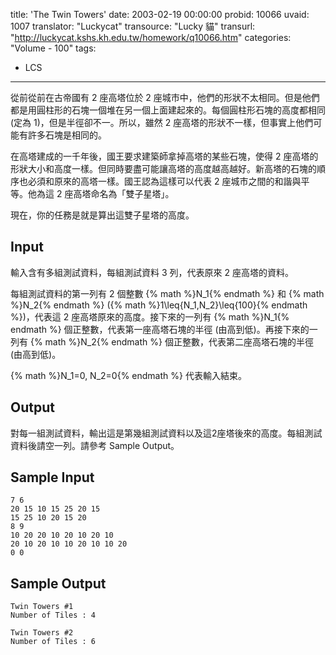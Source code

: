 title: 'The Twin Towers'
date: 2003-02-19 00:00:00
probid: 10066
uvaid: 1007
translator: "Luckycat"
transource: "Lucky 貓"
transurl: "http://luckycat.kshs.kh.edu.tw/homework/q10066.htm"
categories: "Volume - 100"
tags:
- LCS
---

從前從前在古帝國有 2 座高塔位於 2 座城市中，他們的形狀不太相同。但是他們都是用圓柱形的石塊一個堆在另一個上面建起來的。每個圓柱形石塊的高度都相同 (定為 1)，但是半徑卻不一。所以，雖然 2 座高塔的形狀不一樣，但事實上他們可能有許多石塊是相同的。

在高塔建成的一千年後，國王要求建築師拿掉高塔的某些石塊，使得 2 座高塔的形狀大小和高度一樣。但同時要盡可能讓高塔的高度越高越好。新高塔的石塊的順序也必須和原來的高塔一樣。國王認為這樣可以代表 2 座城市之間的和諧與平等。他為這 2 座高塔命名為「雙子星塔」。

現在，你的任務是就是算出這雙子星塔的高度。

## Input ##

輸入含有多組測試資料，每組測試資料 3 列，代表原來 2 座高塔的資料。

每組測試資料的第一列有 2 個整數 {% math %}N_1{% endmath %} 和 {% math %}N_2{% endmath %} ({% math %}1\leq{N_1,N_2}\leq{100}{% endmath %})，代表這 2 座高塔原來的高度。接下來的一列有 {% math %}N_1{% endmath %} 個正整數，代表第一座高塔石塊的半徑 (由高到低)。再接下來的一列有 {% math %}N_2{% endmath %} 個正整數，代表第二座高塔石塊的半徑 (由高到低)。

{% math %}N_1=0, N_2=0{% endmath %} 代表輸入結束。

## Output ##

對每一組測試資料，輸出這是第幾組測試資料以及這2座塔後來的高度。每組測試資料後請空一列。請參考 Sample Output。

## Sample Input ##

	7 6
	20 15 10 15 25 20 15
	15 25 10 20 15 20
	8 9
	10 20 20 10 20 10 20 10
	20 10 20 10 10 20 10 10 20
	0 0

## Sample Output ##

	Twin Towers #1
	Number of Tiles : 4

	Twin Towers #2
	Number of Tiles : 6
	　
